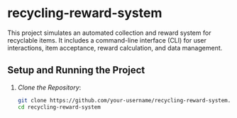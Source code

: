 # recycling-reward-system
This project simulates an automated collection and reward system for recyclable items. It includes a command-line interface (CLI) for user interactions, item acceptance, reward calculation, and data management.

## Setup and Running the Project

1. *Clone the Repository*:
   ```sh
   git clone https://github.com/your-username/recycling-reward-system.git
   cd recycling-reward-system
